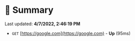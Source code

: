# 📖 Summary
Last updated: **4/7/2022, 2:46:19 PM**

- `GET` [https://google.com](https://google.com) - **Up** (95ms)
